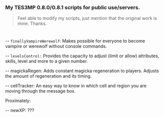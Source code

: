 ### My TES3MP 0.8.0/0.8.1 scripts for public use/servers.

> Feel able to modify my scripts, just mention that the original work is mine. Thanks.
#

-- ````finallyVampireWerewolf````: Makes possible for everyone to become vampire or werewolf without console commands.

-- ````levelsControl:```` Provides the capacity to adjust (limit or allow) attributes, skills, level and more to a given number.

-- magickaRegen: Adds constant magicka regeneration to players. Adjusts the amount of regeneration and its timing.

-- cellTracker: An easy way to know in which cell and region you are moving through the message box.

Proximately:

-- newXP: ???
